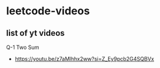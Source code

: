﻿# leetcode-videos

## list of yt videos 

Q-1 Two Sum 
* https://youtu.be/z7aMlhhx2ww?si=Z_Ey9pcb2G4SQBVx

